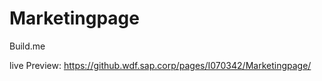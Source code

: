 Marketingpage
=============

Build.me

live Preview:
https://github.wdf.sap.corp/pages/I070342/Marketingpage/
